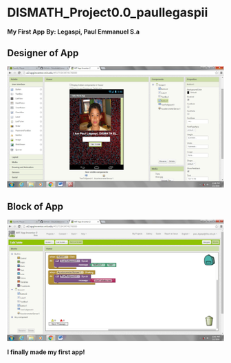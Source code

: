 # DISMATH_Project0.0_paullegaspii
**My First App**
**By: Legaspi, Paul Emmanuel S.a**

## Designer of App
![alt text](https://github.com/DeLaSalleUniversity-Manila-DISMATH-t216/DISMATH_Project0.0_paullegaspii/blob/master/dismath1.jpg)

## Block of App
![alt text](https://github.com/DeLaSalleUniversity-Manila-DISMATH-t216/DISMATH_Project0.0_paullegaspii/blob/master/dismath2.jpg)

**I finally made my first app!**
